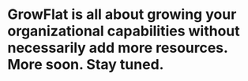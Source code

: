 # GrowFlat is all about growing your organizational capabilities without necessarily add more resources. More soon. Stay tuned.
